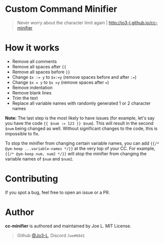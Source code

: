 # Custom Command Minifier

> Never worry about the character limit again | http://jo3-l.github.io/cc-minifier</p>

# How it works
* Remove all comments
* Remove all spaces after `{{`
* Remove all spaces before `}}`
* Change `$x := y` to `$x:=y` (remove spaces before and after `:=`)
* Change `$x = y` to `$x =y` (remove spaces after `=`)
* Remove indentation
* Remove blank lines
* Trim the text
* Replace all variable names with randomly generated 1 or 2 character names

**Note:** The last step is the most likely to have issues (for example, let's say you have the code `{{ $num := 123 }} $num`). This will result in the second `$num` being changed as well. Without significant changes to the code, this is impossible to fix.

To stop the minifier from changing certain variable names, you can add `{{/* @ym-keep ...variable-names */}}` at the very top of your CC. For example, `{{/* @ym-keep num, num2 */}}` will stop the minifier from changing the variable names of `$num` and `$num2`.

# Contributing
If you spot a bug, feel free to open an issue or a PR.

# Author
**cc-minifier** is authored and maintained by Joe L. MIT License.
> Github [@Jo3-L](https://github.com/Jo3-L), Discord `Joe#6041`
